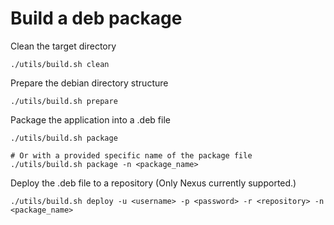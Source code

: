 # Build a deb package
Clean the target directory

    ./utils/build.sh clean

Prepare the debian directory structure

    ./utils/build.sh prepare

Package the application into a .deb file

    ./utils/build.sh package
    
    # Or with a provided specific name of the package file
    ./utils/build.sh package -n <package_name>

Deploy the .deb file to a repository (Only Nexus currently supported.)

    ./utils/build.sh deploy -u <username> -p <password> -r <repository> -n <package_name>
